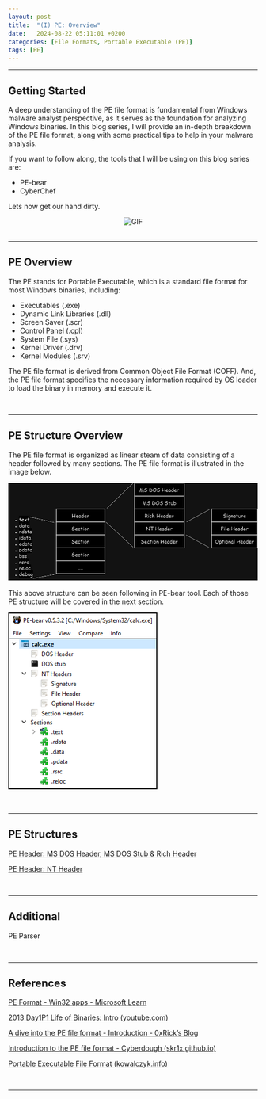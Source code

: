 ```yaml
---
layout:	post
title:  "(I) PE: Overview"
date:   2024-08-22 05:11:01 +0200
categories: [File Formats, Portable Executable (PE)]
tags: [PE]
---
```


---

## Getting Started

A deep understanding of the PE file format is fundamental from Windows malware analyst perspective, as it serves as the foundation for analyzing Windows binaries. In this blog series, I will provide an in-depth breakdown of the PE file format, along with some practical tips to help in your malware analysis.

If you want to follow along, the tools that I will be using on this blog series are:

- PE-bear
- CyberChef

Lets now get our hand dirty.

<div style="text-align: center;">
  <img src="https://media.giphy.com/media/1TzKVQwH820wM/giphy.gif" alt="GIF" style="max-width: 100%; height: auto;">
</div>

<br>

---

## PE Overview

The PE stands for Portable Executable, which is a standard file format for most Windows binaries, including:

- Executables (.exe)
- Dynamic Link Libraries (.dll)
- Screen Saver (.scr)
- Control Panel (.cpl)
- System File (.sys)
- Kernel Driver (.drv)
- Kernel Modules (.srv)

The PE file format is derived from Common Object File Format (COFF). And, the PE file format specifies the necessary information required by OS loader to load the binary in memory and execute it.

<br>

---

## PE Structure Overview

The PE file format is organized as linear steam of data consisting of a header followed by many sections. The PE file format is illustrated in the image below.

![PE Illustration](/images/2024-08-22-File_Format-PE/PE.jpg)

This above structure can be seen following in PE-bear tool. Each of those PE structure will be covered in the next section.

![PE-bear](/images/2024-08-22-File_Format-PE/PE-bear.png)

<br>

---

## PE Structures 

[PE Header: MS DOS Header, MS DOS Stub & Rich Header](https://venuschhantel.com.np/posts/File_Format-PE-Header-I/)

[PE Header: NT Header](https://venuschhantel.com.np/posts/File_Format-PE-Header-II/)

<br>

---

## Additional

PE Parser

<br>

---

## References

[PE Format - Win32 apps - Microsoft Learn](https://learn.microsoft.com/en-us/windows/win32/debug/pe-format) 

[2013 Day1P1 Life of Binaries: Intro (youtube.com)](https://www.youtube.com/watch?v=ls8I__h1IYE&list=PLUFkSN0XLZ-n_Na6jwqopTt1Ki57vMIc3)  

[A dive into the PE file format - Introduction - 0xRick’s Blog](https://0xrick.github.io/win-internals/pe1/)  

[Introduction to the PE file format - Cyberdough (skr1x.github.io)](https://skr1x.github.io/portable-executable-format/#pe-parser)  

[Portable Executable File Format (kowalczyk.info)](https://blog.kowalczyk.info/articles/pefileformat.html)

<br>

---